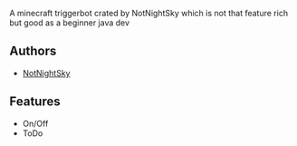 A minecraft triggerbot crated by NotNightSky which is not that feature rich but good as a beginner java dev
## Authors

- [NotNightSky](https://www.github.com/xmoderlive)


## Features

- On/Off
- ToDo
